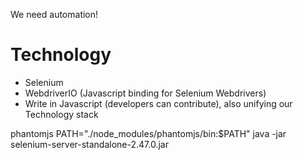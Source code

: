 
We need automation!

# Technology

- Selenium
- WebdriverIO (Javascript binding for Selenium Webdrivers)
- Write in Javascript (developers can contribute), also unifying our Technology stack

phantomjs
PATH="./node_modules/phantomjs/bin:$PATH" java -jar selenium-server-standalone-2.47.0.jar
